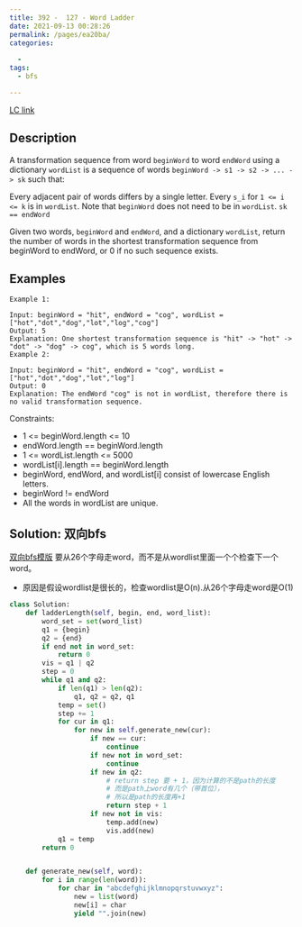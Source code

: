 ```yaml
---
title: 392 -  127 - Word Ladder
date: 2021-09-13 00:28:26
permalink: /pages/ea20ba/
categories:
  
  - 
tags:
  - bfs

---
```

[LC link](https://leetcode.com/problems/word-ladder/)
## Description
A transformation sequence from word `beginWord` to word `endWord` using a dictionary `wordList` is a sequence of words `beginWord -> s1 -> s2 -> ... -> sk` such that:

Every adjacent pair of words differs by a single letter.
Every `s_i` for `1 <= i <= k` is in `wordList`. Note that `beginWord` does not need to be in `wordList`.
`sk == endWord`

Given two words, `beginWord` and `endWord`, and a dictionary `wordList`, return the number of words in the shortest transformation sequence from beginWord to endWord, or 0 if no such sequence exists.

## Examples
```
Example 1:

Input: beginWord = "hit", endWord = "cog", wordList = ["hot","dot","dog","lot","log","cog"]
Output: 5
Explanation: One shortest transformation sequence is "hit" -> "hot" -> "dot" -> "dog" -> cog", which is 5 words long.
Example 2:

Input: beginWord = "hit", endWord = "cog", wordList = ["hot","dot","dog","lot","log"]
Output: 0
Explanation: The endWord "cog" is not in wordList, therefore there is no valid transformation sequence.
```
Constraints:

- 1 <= beginWord.length <= 10
- endWord.length == beginWord.length
- 1 <= wordList.length <= 5000
- wordList[i].length == beginWord.length
- beginWord, endWord, and wordList[i] consist of lowercase English letters.
- beginWord != endWord
- All the words in wordList are unique.

## Solution: 双向bfs
[双向bfs模版](https://emmableu.github.io/blog/pages/8b354b/)
要从26个字母走word，而不是从wordlist里面一个个检查下一个word。
- 原因是假设wordlist是很长的，检查wordlist是O(n).从26个字母走word是O(1)
```python
class Solution:
    def ladderLength(self, begin, end, word_list):
        word_set = set(word_list)
        q1 = {begin}
        q2 = {end}
        if end not in word_set:
            return 0
        vis = q1 | q2
        step = 0
        while q1 and q2:
            if len(q1) > len(q2):
                q1, q2 = q2, q1
            temp = set()
            step += 1
            for cur in q1:
                for new in self.generate_new(cur):
                    if new == cur:
                        continue
                    if new not in word_set:
                        continue
                    if new in q2:
                        # return step 要 + 1，因为计算的不是path的长度
                        # 而是path上word有几个（带首位），
                        # 所以是path的长度再+1
                        return step + 1
                    if new not in vis:
                        temp.add(new)
                        vis.add(new)
            q1 = temp
        return 0


    def generate_new(self, word):
        for i in range(len(word)):
            for char in "abcdefghijklmnopqrstuvwxyz":
                new = list(word)
                new[i] = char
                yield "".join(new)
```
